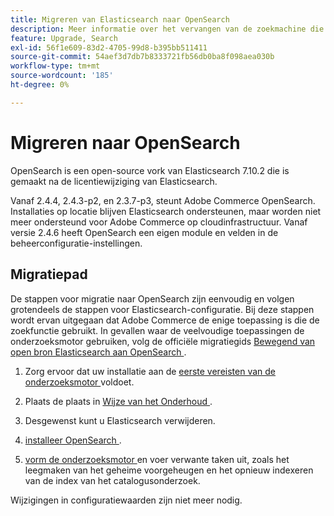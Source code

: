 ```yaml
---
title: Migreren van Elasticsearch naar OpenSearch
description: Meer informatie over het vervangen van de zoekmachine die wordt gebruikt voor installaties in Adobe Commerce.
feature: Upgrade, Search
exl-id: 56f1e609-83d2-4705-99d8-b395bb511411
source-git-commit: 54aef3d7db7b8333721fb56db0ba8f098aea030b
workflow-type: tm+mt
source-wordcount: '185'
ht-degree: 0%

---
```


# Migreren naar OpenSearch

OpenSearch is een open-source vork van Elasticsearch 7.10.2 die is gemaakt na de licentiewijziging van Elasticsearch.

Vanaf 2.4.4, 2.4.3-p2, en 2.3.7-p3, steunt Adobe Commerce OpenSearch. Installaties op locatie blijven Elasticsearch ondersteunen, maar worden niet meer ondersteund voor Adobe Commerce op cloudinfrastructuur. Vanaf versie 2.4.6 heeft OpenSearch een eigen module en velden in de beheerconfiguratie-instellingen.

## Migratiepad

De stappen voor migratie naar OpenSearch zijn eenvoudig en volgen grotendeels de stappen voor Elasticsearch-configuratie. Bij deze stappen wordt ervan uitgegaan dat Adobe Commerce de enige toepassing is die de zoekfunctie gebruikt. In gevallen waar de veelvoudige toepassingen de onderzoeksmotor gebruiken, volg de officiële migratiegids [ Bewegend van open bron Elasticsearch aan OpenSearch ](https://opensearch.org/blog/moving-from-opensource-elasticsearch-to-opensearch/).

1. Zorg ervoor dat uw installatie aan de [ eerste vereisten van de onderzoeksmotor ](../../installation/prerequisites/search-engine/overview.md) voldoet.

1. Plaats de plaats in [ Wijze van het Onderhoud ](../../installation/tutorials/maintenance-mode.md).

1. Desgewenst kunt u Elasticsearch verwijderen.

1. [ installeer OpenSearch ](https://opensearch.org/docs/latest/opensearch/install/important-settings/).

1. [ vorm de onderzoeksmotor ](../../configuration/search/configure-search-engine.md) en voer verwante taken uit, zoals het leegmaken van het geheime voorgeheugen en het opnieuw indexeren van de index van het catalogusonderzoek.

Wijzigingen in configuratiewaarden zijn niet meer nodig.
